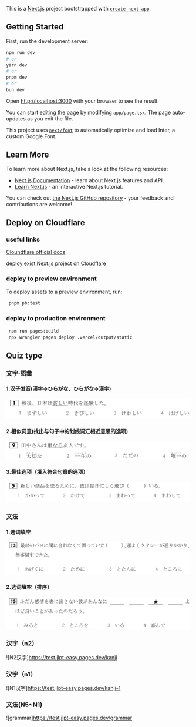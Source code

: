 <p
                                                                ⣸       ⣸⢡⠣⡣⡛⢷⣄⣠⣠⣀⡀⣀⡤⢖⢫⢙⢿⡄⠀⠀⠀⠀⠀ ⠀⠀⠀⠀⠀⠀⠠⡗⢕⠕⡕⡱⡑⡕⡜⡔⢕⢍⢇⢎⢎⢪⠸⡘⡧⠀⠀⠀⠀⠀ ⠀⠀⠀⠀⣀⣴⢎⠎⡎⢎⢪⢊⢎⢪⣸⢼⣜⡔⡕⡜⡌⡎⢎⠪⡿⠀⠀⠀⠀⠀ ⠀⠀⢀⡾⠁⠉⠉⠛⠛⠓⠓⠓⠋⠉⠀⠀⠈⠙⠳⠮⣮⣼⣸⣘⣜⣤⡀⠀⠀⠀ ⠀⢠⡟⠀⠀⠀⠀⠀⠀⠀⠐⠀⠀⠀⠀⠀⠀⠒⠀⠀⠀⠀⠀⠀⠀⠀⠹⣆⠀⠀ ⠀⣾⠀⠀⠀⣠⢠⣀⠐⠚⠉⠃⠀⠀⠀⠀⠀⠒⠶⡄⠀⠀⠀⠀⠀⠀⠀⢹⡄⠀ ⠀⣷⠀⠀⠐⠃⢋⠊⠙⠁⠀⠀⣤⣠⣆⣀⠀⠀⠀⠰⢣⢮⢦⠄⠀⠀⠀⢸⡇⠀ ⠀⢻⡀⠀⠀⠀⠀⠀⠀⠀⠀⠀⠈⣏⢻⡇⠀⠀⠀⠀⠀⠀⠀⠀⠀⠀⠀⣸⠅⠀ ⠀⠈⢷⡀⠀⠀⠀⠀⠀⠀⠀⠀⠀⠉⣍⠀⠀⠀⠀⠀⠀⠀⠀⠀⠀⠀⢠⡏⠀⠀ ⠀⠀⠀⠙⣳⠄⠀⠀⠀⠀⠀⠀⠀⠀⠀⠀⠀⠀⠀⠀⠀⠀⠀⠀⠀⡴⠋⠀⠀⠀ ⠀⠀⠀⢸⣃⣠⡄⠀⠀⠀⠀⠀⠀⠀⠀⠀⠀⠀⠀⠀⠀⠀⠀⠀⠀⠓⣦⠀⠀⠀ ⠀⠀⠀⠀⠀⠘⣇⠀⠀⠀⠀⠀⠀⠀⠀⠀⠀⠀⠀⠀⠀⠀⠀⢠⠚⠦⠜⠃⠀⠀ ⠀⠀⠀⠀⠀⠀⠙⣦⠀⠀⠀⠀⠀⠀⠀⠀⠀⠀⠀⠀⠀⠀⣠⡞⡞⡫⡹⣆⠀⠀ ⠀⠀⠀⠀⠀⠀⠀⠈⠙⢦⣀⡀⠀⠀⠀⠀⠀⠀⠀⣀⡠⠖⠛⠪⠎⠞⠚⠁⠀⠀ ⠀⠀⠀⠀⠀⠀⠀⠀⠀⠀⠀⠉⠹⡄⢸⡄⢠⠏⠉⠁
>

This is a [Next.js](https://nextjs.org/) project bootstrapped with [`create-next-app`](https://github.com/vercel/next.js/tree/canary/packages/create-next-app).

## Getting Started

First, run the development server:

```bash
npm run dev
# or
yarn dev
# or
pnpm dev
# or
bun dev
```

Open [http://localhost:3000](http://localhost:3000) with your browser to see the result.

You can start editing the page by modifying `app/page.tsx`. The page auto-updates as you edit the file.

This project uses [`next/font`](https://nextjs.org/docs/basic-features/font-optimization) to automatically optimize and load Inter, a custom Google Font.

## Learn More

To learn more about Next.js, take a look at the following resources:

- [Next.js Documentation](https://nextjs.org/docs) - learn about Next.js features and API.
- [Learn Next.js](https://nextjs.org/learn) - an interactive Next.js tutorial.

You can check out [the Next.js GitHub repository](https://github.com/vercel/next.js/) - your feedback and contributions are welcome!

## Deploy on Cloudflare

### useful links
[Cloundflare official docs](https://developers.cloudflare.com/pages/framework-guides/nextjs/deploy-a-nextjs-site/)

[deploy exist Next.js project on Cloudflare](https://github.com/cloudflare/next-on-pages/tree/main/packages/next-on-pages)

### deploy to preview environment
To deploy assets to a preview environment, run:

```bash
 pnpm pb:test
```

### deploy to production environment

```bash
 npm run pages:build
 npx wrangler pages deploy .vercel/output/static
```

## Quiz type

### 文字·語彙

#### 1.汉子发音(漢字→ひらがな、ひらがな→漢字)

![example](./docs/moji-1.png)

#### 2.相似词意(找出与句子中的划线词汇相近意思的选项)

![example](./docs/moji-2.png)

#### 3.最佳选项（填入符合句意的选项）

![example](./docs/moji-3.png)

### 文法

#### 1.选词填空

![example](./docs/buubo-1.png)

#### 2.选词填空（排序）

![example](./docs/buubo-2.png)

### 汉字（n2）

![N2汉字]https://test.jlpt-easy.pages.dev/kanji

### 汉字（n1）

![N1汉字]https://test.jlpt-easy.pages.dev/kanji-1

### 文法(N5~N1)

![grammar]https://test.jlpt-easy.pages.dev/grammar
